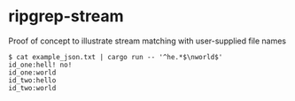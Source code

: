 # ripgrep-stream

Proof of concept to illustrate stream matching with user-supplied file names

```shell
$ cat example_json.txt | cargo run -- '^he.*$\nworld$'
id_one:hell! no!
id_one:world
id_two:hello
id_two:world
```
